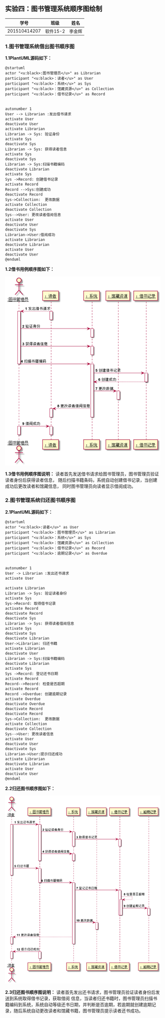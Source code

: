 
## 实验四：图书管理系统顺序图绘制

|学号|班级|姓名|
|:---------------:|:------------:|:------------:|
|201510414207|软件15-2|李金辉|

### 1.图书管理系统借出图书顺序图

**1.1PlantUML源码如下：**
~~~
@startuml
actor "<u:black>:图书管理员</u>" as Librarian
participant "<u:black>：读者</u>" as User
participant "<u:black>：系统</u>" as Sys
participant "<u:black>：馆藏资源</u>" as Collection
participant "<u:black>：借书记录</u>" as Record


autonumber 1
User --> Librarian :发出借书请求
activate User
deactivate User
activate Librarian
Librarian -> Sys: 验证身份
activate Sys
deactivate Sys
Librarian -> Sys: 获得读者信息
activate Sys
deactivate Sys
Librarian -> Sys:扫描书籍编码
deactivate Librarian
activate Sys
Sys ->Record: 创建借书记录
activate Record
Record -->Sys:创建成功
deactivate Record
Sys->Collection:  更改数据
activate Collection
deactivate Collection
Sys-->User: 更改读者借阅信息
activate User
deactivate User
deactivate Sys
Librarian->User:借阅成功
activate Librarian
deactivate Librarian
activate User
deactivate User
@enduml
~~~
**1.2借书用例顺序图如下：**

![](borrowbook.png)

**1.3借书用例顺序图说明：**
  读者首先发送借书请求给图书管理员，图书管理员验证读者身份后获得读者信息，
随后扫描书籍条码，系统自动创建借书记录，当创建成功后更改读者和馆藏信息，
同时图书管理员向读者显示借阅成功。

### 2.图书管理系统归还图书顺序图

**2.1PlantUML源码如下：**
~~~
@startuml
actor "<u:black>:读者</u>" as User
participant "<u:black>：图书管理员</u>" as Librarian
participant "<u:black>：系统</u>" as Sys
participant "<u:black>：馆藏资源</u>" as Collection
participant "<u:black>：借书记录</u>" as Record
participant "<u:black>：逾期记录</u>" as Overdue


autonumber 1
User -> Librarian :发出还书请求
activate User

activate Librarian
Librarian -> Sys: 验证读者身份
activate Sys
Sys->Record: 取得借书记录
activate Record
deactivate Record
deactivate Sys
Librarian -> Sys: 获得读者借阅信息
activate Sys
deactivate Sys
deactivate Librarian
User->Librarian: 归还书籍
activate Librarian
deactivate User
Librarian -> Sys:扫描书籍编码
deactivate Librarian
activate Sys
Sys ->Record: 登记还书日期
activate Record
Record-->Record: 检查是否超期
activate Record
Record ->Overdue: 创建逾期记录
activate Overdue
deactivate Overdue
deactivate Record
deactivate Record
Sys->Collection:  更改数据
activate Collection
deactivate Collection
Sys-->User: 更改读者信息
activate User
deactivate User
deactivate Sys
Librarian->User:提示归还成功
activate Librarian
deactivate Librarian
activate User
deactivate User
@enduml
~~~

**2.2归还图书顺序图如下：**

![](returnbook.png)

**2.3归还图书顺序图说明：**
  读者首先发出还书请求，图书管理员验证读者身份后发送到系统取得借书记录，获取借阅
信息，当读者归还书籍时，图书管理员扫描书籍编码到系统，系统自动等级还书日期，并判断是否逾期，若逾期就创建逾期记录，随后系统自动更改读者和馆藏书籍，图书管理员提示读者还书成功。

